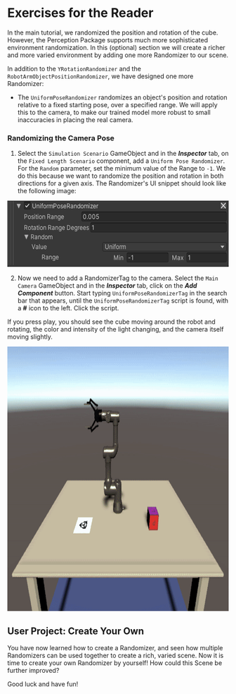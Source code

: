 # Exercises for the Reader

In the main tutorial, we randomized the position and rotation of the cube. However, the Perception Package supports much more sophisticated environment randomization. In this (optional) section we will create a richer and more varied environment by adding one more Randomizer to our scene.

In addition to the `YRotationRandomizer` and the `RobotArmObjectPositionRandomizer`, we have designed one more Randomizer: 
* The `UniformPoseRandomizer` randomizes an object's position and rotation relative to a fixed starting pose, over a specified range. We will apply this to the camera, to make our trained model more robust to small inaccuracies in placing the real camera.

### Randomizing the Camera Pose

1. Select the `Simulation Scenario` GameObject and in the _**Inspector**_ tab, on the `Fixed Length Scenario` component, add a `Uniform Pose Randomizer`. For the `Random` parameter, set the minimum value of the Range to `-1`. We do this because we want to randomize the position and rotation in both directions for a given axis. The Randomizer's UI snippet should look like the following image: 

<p align="center">
<img src="Images/5_uniform_pose_randomizer_settings.png" height=150/>
</p>

2. Now we need to add a RandomizerTag to the camera. Select the `Main Camera` GameObject and in the _**Inspector**_ tab, click on the _**Add Component**_ button. Start typing `UniformPoseRandomizerTag` in the search bar that appears, until the `UniformPoseRandomizerTag` script is found, with a **#** icon to the left. Click the script.

If you press play, you should see the cube moving around the robot and rotating, the color and intensity of the light changing, and the camera itself moving slightly.

<p align="center">
<img src="Gifs/5_camera_randomizer.gif" height=600/>
</p>


## User Project: Create Your Own

You have now learned how to create a Randomizer, and seen how multiple Randomizers can be used together to create a rich, varied scene. Now it is time to create your own Randomizer by yourself! How could this Scene be further improved?

Good luck and have fun! 
